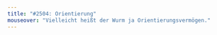 ```yaml
---
title: "#2504: Orientierung"
mouseover: "Vielleicht heißt der Wurm ja Orientierungsvermögen."
---
```


